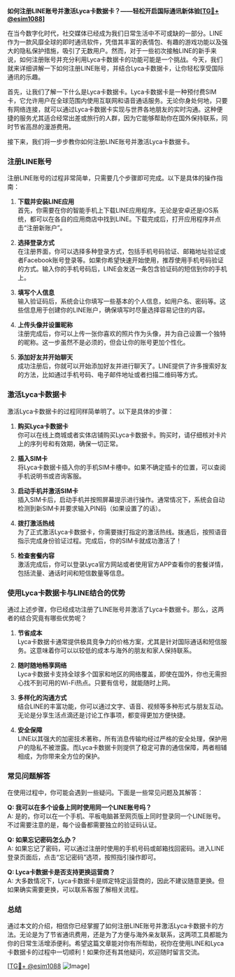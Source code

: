 **如何注册LINE账号并激活Lyca卡数据卡？——轻松开启国际通讯新体验[[TG💪+ @esim1088](https://t.me/s/esim1088)]**

在当今数字化时代，社交媒体已经成为我们日常生活中不可或缺的一部分。LINE作为一款风靡全球的即时通讯软件，凭借其丰富的表情包、有趣的游戏功能以及强大的隐私保护措施，吸引了无数用户。然而，对于一些初次接触LINE的新手来说，如何注册账号并充分利用Lyca卡数据卡的功能可能是一个挑战。今天，我们就来详细讲解一下如何注册LINE账号，并结合Lyca卡数据卡，让你轻松享受国际通讯的乐趣。

首先，让我们了解一下什么是Lyca卡数据卡。Lyca卡数据卡是一种预付费SIM卡，它允许用户在全球范围内使用互联网和语音通话服务。无论你身处何地，只要有网络连接，就可以通过Lyca卡数据卡实现与世界各地朋友的实时沟通。这种便捷的服务尤其适合经常出差或旅行的人群，因为它能够帮助你在国外保持联系，同时节省高昂的漫游费用。

接下来，我们将一步步教你如何注册LINE账号并激活Lyca卡数据卡。

### 注册LINE账号

注册LINE账号的过程非常简单，只需要几个步骤即可完成。以下是具体的操作指南：

1. **下载并安装LINE应用**  
   首先，你需要在你的智能手机上下载LINE应用程序。无论是安卓还是iOS系统，都可以在各自的应用商店中找到LINE。下载完成后，打开应用程序并点击“注册新账户”。

2. **选择登录方式**  
   在注册界面，你可以选择多种登录方式，包括手机号码验证、邮箱地址验证或者Facebook账号登录等。如果你希望快速开始使用，推荐使用手机号码验证的方式。输入你的手机号码后，LINE会发送一条包含验证码的短信到你的手机上。

3. **填写个人信息**  
   输入验证码后，系统会让你填写一些基本的个人信息，如用户名、密码等。这些信息用于创建你的LINE账户，确保填写时尽量选择容易记住的内容。

4. **上传头像并设置昵称**  
   注册完成后，你可以上传一张你喜欢的照片作为头像，并为自己设置一个独特的昵称。这一步虽然不是必须的，但会让你的账号更加个性化。

5. **添加好友并开始聊天**  
   成功注册后，你就可以开始添加好友并进行聊天了。LINE提供了许多搜索好友的方法，比如通过手机号码、电子邮件地址或者扫描二维码等方式。

### 激活Lyca卡数据卡

激活Lyca卡数据卡的过程同样简单明了。以下是具体的步骤：

1. **购买Lyca卡数据卡**  
   你可以在线上商城或者实体店铺购买Lyca卡数据卡。购买时，请仔细核对卡片上的序列号和有效期，确保一切正常。

2. **插入SIM卡**  
   将Lyca卡数据卡插入你的手机SIM卡槽中。如果不确定插卡的位置，可以查阅手机说明书或咨询客服。

3. **启动手机并激活SIM卡**  
   插入SIM卡后，启动手机并按照屏幕提示进行操作。通常情况下，系统会自动检测到新SIM卡并要求输入PIN码（如果设置了的话）。

4. **拨打激活热线**  
   为了正式激活Lyca卡数据卡，你需要拨打指定的激活热线。拨通后，按照语音指示完成身份验证过程。完成后，你的SIM卡就成功激活了！

5. **检查套餐内容**  
   激活完成后，你可以登录Lyca官方网站或者使用官方APP查看你的套餐详情，包括流量、通话时间和短信数量等信息。

### 使用Lyca卡数据卡与LINE结合的优势

通过上述步骤，你已经成功注册了LINE账号并激活了Lyca卡数据卡。那么，这两者的结合究竟有哪些优势呢？

1. **节省成本**  
   Lyca卡数据卡通常提供极具竞争力的价格方案，尤其是针对国际通话和短信服务。这意味着你可以以较低的成本与海外的朋友和家人保持联系。

2. **随时随地畅享网络**  
   Lyca卡数据卡支持全球多个国家和地区的网络覆盖，即使在国外，你也无需担心找不到可用的Wi-Fi热点。只要有信号，就能随时上网。

3. **多样化的沟通方式**  
   结合LINE的丰富功能，你可以通过文字、语音、视频等多种形式与朋友互动。无论是分享生活点滴还是讨论工作事项，都变得更加方便快捷。

4. **安全保障**  
   LINE以其强大的加密技术著称，所有消息传输均经过严格的安全处理，保护用户的隐私不被泄露。而Lyca卡数据卡则提供了稳定可靠的通信保障，两者相辅相成，为你带来全方位的保护。

### 常见问题解答

在使用过程中，你可能会遇到一些疑问。下面是一些常见问题及其解答：

**Q: 我可以在多个设备上同时使用同一个LINE账号吗？**  
A: 是的，你可以在一个手机、平板电脑甚至网页版上同时登录同一个LINE账号。不过需要注意的是，每个设备都需要独立的验证码认证。

**Q: 如果忘记密码怎么办？**  
A: 如果忘记了密码，可以通过注册时使用的手机号码或邮箱找回密码。进入LINE登录页面后，点击“忘记密码”选项，按照指引操作即可。

**Q: Lyca卡数据卡是否支持更换运营商？**  
A: 大多数情况下，Lyca卡数据卡是绑定特定运营商的，因此不建议随意更换。但如果确实需要更换，可以联系客服了解相关流程。

### 总结

通过本文的介绍，相信你已经掌握了如何注册LINE账号并激活Lyca卡数据卡的方法。无论是为了节省通讯费用，还是为了方便与海外亲友联系，这两项工具都能为你的日常生活增添便利。希望这篇文章能对你有所帮助，祝你在使用LINE和Lyca卡数据卡的过程中一切顺利！如果你还有其他疑问，欢迎随时留言交流。

[[TG💪+ @esim1088](https://t.me/s/esim1088) ![Image](https://i.postimg.cc/4NQfJmqS/Snipaste-2025-05-13-00-14-12.png)]